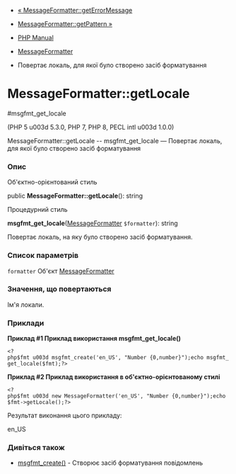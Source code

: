 - [«
MessageFormatter::getErrorMessage](messageformatter.geterrormessage.md)
- [MessageFormatter::getPattern »](messageformatter.getpattern.md)

- [PHP Manual](index.md)
- [MessageFormatter](class.messageformatter.md)
- Повертає локаль, для якої було створено засіб форматування

# MessageFormatter::getLocale

#msgfmt_get_locale

(PHP 5 u003d 5.3.0, PHP 7, PHP 8, PECL intl u003d 1.0.0)

MessageFormatter::getLocale -- msgfmt_get_locale — Повертає локаль,
для якої було створено засіб форматування

### Опис

Об'єктно-орієнтований стиль

public **MessageFormatter::getLocale**(): string

Процедурний стиль

**msgfmt_get_locale**([MessageFormatter](class.messageformatter.md)
`$formatter`): string

Повертає локаль, на яку було створено засіб форматування.

### Список параметрів

`formatter`
Об'єкт [MessageFormatter](class.messageformatter.md)

### Значення, що повертаються

Ім'я локали.

### Приклади

**Приклад #1 Приклад використання **msgfmt_get_locale()****

` <?php$fmt u003d msgfmt_create('en_US', "Number {0,number}");echo msgfmt_get_locale($fmt);?> `

**Приклад #2 Приклад використання в об'єктно-орієнтованому стилі**

` <?php$fmt u003d new MessageFormatter('en_US', "Number {0,number}");echo $fmt->getLocale();?> `

Результат виконання цього прикладу:

en_US

### Дивіться також

- [msgfmt_create()](messageformatter.create.md) - Створює засіб
форматування повідомлень
